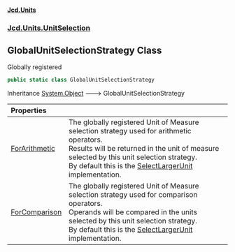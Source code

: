#### [Jcd.Units](index.md 'index')
### [Jcd.Units.UnitSelection](Jcd.Units.UnitSelection.md 'Jcd.Units.UnitSelection')

## GlobalUnitSelectionStrategy Class

Globally registered

```csharp
public static class GlobalUnitSelectionStrategy
```

Inheritance [System.Object](https://docs.microsoft.com/en-us/dotnet/api/System.Object 'System.Object') &#129106; GlobalUnitSelectionStrategy

| Properties | |
| :--- | :--- |
| [ForArithmetic](Jcd.Units.UnitSelection.GlobalUnitSelectionStrategy.ForArithmetic.md 'Jcd.Units.UnitSelection.GlobalUnitSelectionStrategy.ForArithmetic') | The globally registered Unit of Measure selection strategy used for arithmetic operators.<br/>Results will be returned in the unit of measure selected by this unit selection strategy.<br/>By default this is the [SelectLargerUnit](Jcd.Units.UnitSelection.SelectLargerUnit.md 'Jcd.Units.UnitSelection.SelectLargerUnit') implementation. |
| [ForComparison](Jcd.Units.UnitSelection.GlobalUnitSelectionStrategy.ForComparison.md 'Jcd.Units.UnitSelection.GlobalUnitSelectionStrategy.ForComparison') | The globally registered Unit of Measure selection strategy used for comparison operators.<br/>Operands will be compared in the units selected by this unit selection strategy.<br/>By default this is the [SelectLargerUnit](Jcd.Units.UnitSelection.SelectLargerUnit.md 'Jcd.Units.UnitSelection.SelectLargerUnit') implementation. |
